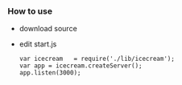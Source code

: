 ### How to use
*   download source 
*   edit start.js
    
        var icecream   = require('./lib/icecream');
        var app = icecream.createServer();
        app.listen(3000);
